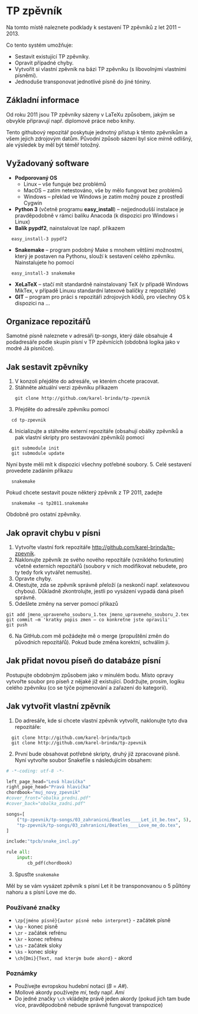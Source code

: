# TP zpěvník

Na tomto místě naleznete podklady k sestavení TP zpěvníků z let 2011 – 2013.

Co tento systém umožňuje:
*	Sestavit existující TP zpěvníky.
*	Opravit případné chyby.
*	Vytvořit si vlastní zpěvník na bázi TP zpěvníku (s libovolnými vlastními písněmi).
*	Jednoduše transponovat jednotlivé písně do jiné tóniny.

## Základní informace

Od roku 2011 jsou TP zpěvníky sázeny v LaTeXu způsobem, jakým se obvykle připravují např. diplomové práce nebo knihy.

Tento githubový repozitář poskytuje jednotný přístup k těmto zpěvníkům a všem jejich zdrojovým datům. Původní způsob sázení byl sice mírně odlišný, ale výsledek by měl být téměř totožný.

## Vyžadovaný software

* **Podporovaný OS**
  * Linux – vše funguje bez problémů
  * MacOS – zatím netestováno, vše by mělo fungovat bez problémů
  * Windows – překlad ve Windows je zatím možný pouze z prostředí Cygwin
*	**Python 3** (včetně programu **easy_install**) – nejjednodušší instalace je pravděpodobně v rámci balíku Anacoda (k dispozici pro Windows i Linux)
  *	**Balík pypdf2**, nainstalovat lze např. příkazem
  ```
    easy_install-3 pypdf2
  ```
  * **Snakemake** – program podobný Make s mnohem většími možnostmi, který je postaven na Pythonu, slouží k sestavení celého zpěvníku. Nainstalujete ho pomocí
  ```
    easy_install-3 snakemake
  ```
*	**XeLaTeX** – stačí mít standardně nainstalovaný TeX (v případě Windows MikTex, v případě Linuxu standardní latexové balíčky z repozitáře)
*	**GIT** – program pro práci s repozitáři zdrojových kódů, pro všechny OS k dispozici na …

## Organizace repozitářů

Samotné písně naleznete v adresáři *tp-songs*, který dále obsahuje 4 podadresáře podle skupin písní v TP zpěvnících (obdobná logika jako v modré Já písničce).

## Jak sestavit zpěvníky

1.	V konzoli přejděte do adresáře, ve kterém chcete pracovat.
2.	Stáhněte aktuální verzi zpěvníku příkazem
    ```
    git clone http://github.com/karel-brinda/tp-zpevnik
    ```
3.	Přejděte do adresáře zpěvníku pomocí
```
  cd tp-zpevnik
```
4.	Inicializujte a stáhněte externí repozitáře (obsahují obálky zpěvníků a pak vlastní skripty pro sestavování zpěvníků) pomocí
```
  git submodule init
  git submodule update
```
Nyní byste měli mít k dispozici všechny potřebné soubory.
5.	Celé sestavení provedete zadáním příkazu
```
  snakemake
```
Pokud chcete sestavit pouze některý zpěvník z TP 2011, zadejte
```
  snakemake –s tp2011.snakemake
```
Obdobně pro ostatní zpěvníky.

## Jak opravit chybu v písni

1.	Vytvořte vlastní fork repozitáře http://github.com/karel-brinda/tp-zpevnik.
2.	Naklonujte zpěvník ze svého nového repozítáře (vzniklého forknutím) včetně externích repozitářů (soubory v nich modifikovat nebudete, pro ty tedy fork vytvářet nemusíte).
3.	Opravte chyby.
4.	Otestujte, zda se zpěvník správně přeloží (a neskončí např. xelatexovou chybou). Důkladně zkontrolujte, jestli po vysázení vypadá daná píseň správně.
5.	Odešlete změny na server pomocí příkazů
```
git add jmeno_upraveneho_souboru_1.tex jmeno_upraveneho_souboru_2.tex
git commit –m 'kratky popis zmen – co konkretne jste opravili'
git push
```
6.	Na GitHub.com mě požádejte mě o merge (propuštění změn do původních repozitářů). Pokud bude změna korektní, schválím ji.

## Jak přidat novou píseň do databáze písní

Postupujte obdobným způsobem jako v minulém bodu. Místo opravy vytvořte soubor pro píseň z nějaké již existující.
Dodržujte, prosím, logiku celého zpěvníku (co se týče pojmenování a zařazení do kategorií).

## Jak vytvořit vlastní zpěvník

 1. Do adresáře, kde si chcete vlastní zpěvník vytvořit, naklonujte tyto dva repozitáře:
```
  git clone http://github.com/karel-brinda/tpcb
  git clone http://github.com/karel-brinda/tp-zpevnik
```
 2. První bude obsahovat potřebné skripty, druhý již zpracované písně. Nyní vytvořte soubor Snakefile s následujícím obsahem:

```python
# -*-coding: utf-8 -*-

left_page_head="Levá hlavička"
right_page_head="Pravá hlavička"
chordbook="muj_novy_zpevnik"
#cover_front="obalka_predni.pdf"
#cover_back="obalka_zadni.pdf"

songs=[
	("tp-zpevnik/tp-songs/03_zahranicni/Beatles____Let_it_be.tex", 5), # 5 = transpozice o 5 půltónů nahoru
	"tp-zpevnik/tp-songs/03_zahranicni/Beatles____Love_me_do.tex",
]

include:"tpcb/snake_incl.py"

rule all:
	input:
		cb_pdf(chordbook)

```
 3. Spusťte ```snakemake```

Měl by se vám vysázet zpěvník s písní Let it be transponovanou o 5 půltóny nahoru a s písní Love me do.

### Používané značky

* ```\zp{jméno písně}{autor písně nebo interpret}``` - začátek písně
* ```\kp``` - konec písně
* ```\zr``` - začátek refrénu
* ```\kr``` - konec refrénu
* ```\zs``` - začátek sloky
* ```\ks``` - konec sloky
* ```\ch{Dmi}{Text, nad kterým bude akord}``` - akord

### Poznámky

* Používejte evropskou hudební notaci (*B* = *A#*).
* Mollové akordy používejte *mi*, tedy např. *Ami*
* Do jedné značky ```\ch``` vkládejte právě jeden akordy (pokud jich tam bude více, pravděpodobně nebude správně fungovat transpozice)
